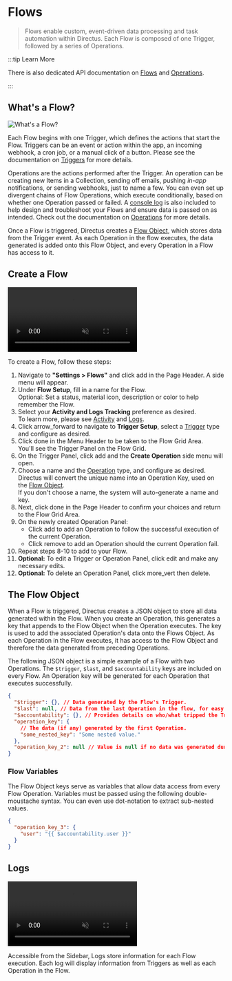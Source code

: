 # Flows

> Flows enable custom, event-driven data processing and task automation within Directus. Each Flow is composed of one
> Trigger, followed by a series of Operations.

<!--
:::tip Before You Begin

Please be sure to read [Learn Directus](/getting-started/learn-directus).

:::
-->

:::tip Learn More

There is also dedicated API documentation on [Flows](/reference/system/flows) and
[Operations](/reference/system/operations).

:::

## What's a Flow?

![What's a Flow?](https://cdn.directus.io/docs/v9/configuration/flows/flows/flows-20220603A/whats-a-flow-20220603A.webp)

Each Flow begins with one Trigger, which defines the actions that start the Flow. Triggers can be an event or action
within the app, an incoming webhook, a cron job, or a manual click of a button. Please see the documentation on
[Triggers](/configuration/flows/triggers) for more details.

Operations are the actions performed after the Trigger. An operation can be creating new Items in a Collection, sending
off emails, pushing _in-app_ notifications, or sending webhooks, just to name a few. You can even set up divergent
chains of Flow Operations, which execute conditionally, based on whether one Operation passed or failed. A
[console log](configuration/flows/operations/#log-to-console) is also included to help design and troubleshoot your
Flows and ensure data is passed on as intended. Check out the documentation on
[Operations](/configuration/flows/operations) for more details.

Once a Flow is triggered, Directus creates a [Flow Object](#the-flow-object), which stores data from the Trigger event.
As each Operation in the flow executes, the data generated is added onto this Flow Object, and every Operation in a Flow
has access to it.

## Create a Flow

<video autoplay muted loop controls title="Create a Flow">
	<source src="https://cdn.directus.io/docs/v9/configuration/flows/flows/flows-20220603A/create-a-flow-20220603A.mp4" type="video/mp4" />
</video>

To create a Flow, follow these steps:

1. Navigate to **"Settings > Flows"** and click <span mi btn>add</span> in the Page Header. A side menu will appear.
2. Under **Flow Setup**, fill in a name for the Flow.\
   Optional: Set a status, material icon, description or color to help remember the Flow.
3. Select your **Activity and Logs Tracking** preference as desired.\
   To learn more, please see [Activity](/reference/system/activity/) and [Logs](/#logs).
4. Click <span mi btn>arrow_forward</span> to navigate to **Trigger Setup**, select a
   [Trigger](configuration/flows/triggers) type and configure as desired.
5. Click <span mi btn>done</span> in the Menu Header to be taken to the Flow Grid Area.\
   You'll see the Trigger Panel on the Flow Grid.
6. On the Trigger Panel, click <span mi>add</span> and the **Create Operation** side menu will open.
7. Choose a name and the [Operation](configuration/flows/operations) type, and configure as desired.\
   Directus will convert the unique name into an Operation Key, used on the [Flow Object](#the-flow-object).\
   If you don't choose a name, the system will auto-generate a name and key.
8. Next, click <span mi btn>done</span> in the Page Header to confirm your choices and return to the Flow Grid Area.
9. On the newly created Operation Panel:
   - Click <span mi icon>add</span> to add an Operation to follow the successful execution of the current Operation.
   - Click <span mi icon>remove</span> to add an Operation should the current Operation fail.
10. Repeat steps 8-10 to add to your Flow.
11. **Optional:** To edit a Trigger or Operation Panel, click <span mi icon>edit</span> and make any necessary edits.
12. **Optional:** To delete an Operation Panel, click <span mi icon>more_vert</span> then
    <span mi icon="dngr">delete</span>.

## The Flow Object

When a Flow is triggered, Directus creates a JSON object to store all data generated within the Flow. When you create an
Operation, this generates a key that appends to the Flow Object when the Operation executes. The key is used to add the
associated Operation's data onto the Flows Object. As each Operation in the Flow executes, it has access to the Flow
Object and therefore the data generated from preceding Operations.

The following JSON object is a simple example of a Flow with two Operations. The `$trigger`, `$last`, and
`$accountability` keys are included on every Flow. An Operation key will be generated for each Operation that executes
successfully.

<!--
@TODO: Uncomment once Azzy's doc is live:
For more details, see the API Reference for [Flows](reference/system/flows) and [Operations](reference/system/operations).
-->

```json
{
  "$trigger": {}, // Data generated by the Flow's Trigger.
  "$last": null, // Data from the last Operation in the flow, for easy access!
  "$accountability": {}, // Provides details on who/what tripped the Trigger and generated this Flow Object.
  "operation_key": {
    // The data (if any) generated by the first Operation.
    "some_nested_key": "Some nested value."
  },
  "operation_key_2": null // Value is null if no data was generated during an Operation.
}
```

### Flow Variables

The Flow Object keys serve as variables that allow data access from every Flow Operation. Variables must be passed using
the following double-moustache syntax. You can even use dot-notation to extract sub-nested values.

```json
{
  "operation_key_3": {
    "user": "{{ $accountability.user }}"
  }
}
```

## Logs

<video autoplay muted loop controls title="">
	<source src="https://cdn.directus.io/docs/v9/configuration/flows/flows/flows-20220603A/logs-20220603A.mp4" type="video/mp4" />
</video>

Accessible from the Sidebar, Logs store information for each Flow execution. Each log will display information from
Triggers as well as each Operation in the Flow.
